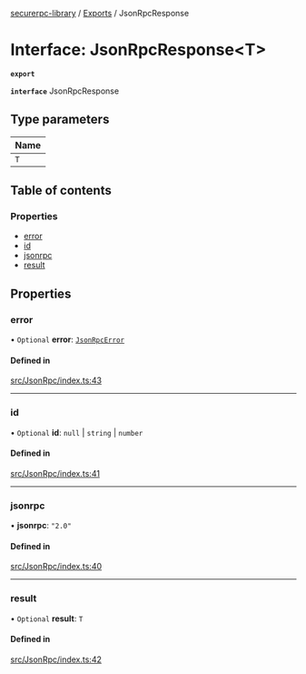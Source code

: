 [securerpc-library](../README.md) / [Exports](../modules.md) / JsonRpcResponse

# Interface: JsonRpcResponse<T\>

**`export`**

**`interface`** JsonRpcResponse

## Type parameters

| Name |
| :------ |
| `T` |

## Table of contents

### Properties

- [error](JsonRpcResponse.md#error)
- [id](JsonRpcResponse.md#id)
- [jsonrpc](JsonRpcResponse.md#jsonrpc)
- [result](JsonRpcResponse.md#result)

## Properties

### error

• `Optional` **error**: [`JsonRpcError`](JsonRpcError.md)

#### Defined in

[src/JsonRpc/index.ts:43](https://github.com/manifoldfinance/libsushi/blob/e8e6916/src/JsonRpc/index.ts#L43)

___

### id

• `Optional` **id**: ``null`` \| `string` \| `number`

#### Defined in

[src/JsonRpc/index.ts:41](https://github.com/manifoldfinance/libsushi/blob/e8e6916/src/JsonRpc/index.ts#L41)

___

### jsonrpc

• **jsonrpc**: ``"2.0"``

#### Defined in

[src/JsonRpc/index.ts:40](https://github.com/manifoldfinance/libsushi/blob/e8e6916/src/JsonRpc/index.ts#L40)

___

### result

• `Optional` **result**: `T`

#### Defined in

[src/JsonRpc/index.ts:42](https://github.com/manifoldfinance/libsushi/blob/e8e6916/src/JsonRpc/index.ts#L42)
